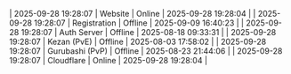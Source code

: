 | 2025-09-28 19:28:07 | Website | Online | 2025-09-28 19:28:04 |
| 2025-09-28 19:28:07 | Registration | Offline | 2025-09-09 16:40:23 |
| 2025-09-28 19:28:07 | Auth Server | Offline | 2025-08-18 09:33:31 |
| 2025-09-28 19:28:07 | Kezan (PvE) | Offline | 2025-08-03 17:58:02 |
| 2025-09-28 19:28:07 | Gurubashi (PvP) | Offline | 2025-08-23 21:44:06 |
| 2025-09-28 19:28:07 | Cloudflare | Online | 2025-09-28 19:28:04 |
